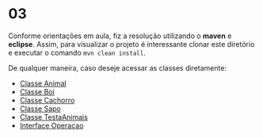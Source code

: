 # 03

Conforme orientações em aula, fiz a resolução utilizando o **maven** e **eclipse**. Assim, para visualizar o projeto é interessante clonar este diretório e executar o comando `mvn clean install`.

De qualquer maneira, caso deseje acessar as classes diretamente:

- [Classe Animal](https://github.com/lucabenetti/poo-2020-01/blob/master/pratica/03/src/main/java/pratica03/exercicio03/Animal.java)
- [Classe Boi](https://github.com/lucabenetti/poo-2020-01/blob/master/pratica/03/src/main/java/pratica03/exercicio03/Boi.java)
- [Classe Cachorro](https://github.com/lucabenetti/poo-2020-01/blob/master/pratica/03/src/main/java/pratica03/exercicio03/Cachorro.java)
- [Classe Sapo](https://github.com/lucabenetti/poo-2020-01/blob/master/pratica/03/src/main/java/pratica03/exercicio03/Sapo.java)
- [Classe TestaAnimais](https://github.com/lucabenetti/poo-2020-01/blob/master/pratica/03/src/main/java/pratica03/exercicio03/TestaAnimais.java)
- [Interface Operacao](https://github.com/lucabenetti/poo-2020-01/blob/master/pratica/03/src/main/java/pratica03/exercicio03/Operacao.java)
